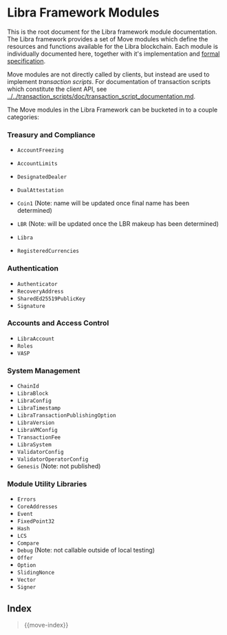 # Libra Framework Modules

This is the root document for the Libra framework module documentation. The Libra framework provides a set of Move
modules which define the resources and functions available for the Libra blockchain. Each module is individually
documented here, together with it's implementation and [formal specification](../../../move-prover/doc/user/spec-lang.md).

Move modules are not directly called by clients, but instead are used to implement *transaction scripts*.
For documentation of transaction scripts which constitute the client API, see
[../../transaction_scripts/doc/transaction_script_documentation.md](../../transaction_scripts/doc/transaction_script_documentation.md).

The Move modules in the Libra Framework can be bucketed in to a couple categories:

### Treasury and Compliance
* `AccountFreezing`
* `AccountLimits`
* `DesignatedDealer`
* `DualAttestation`

* `Coin1` (Note: name will be updated once final name has been determined)
* `LBR` (Note: will be updated once the LBR makeup has been determined)
* `Libra`
* `RegisteredCurrencies`

### Authentication
* `Authenticator`
* `RecoveryAddress`
* `SharedEd25519PublicKey`
* `Signature`

### Accounts and Access Control
* `LibraAccount`
* `Roles`
* `VASP`

### System Management
* `ChainId`
* `LibraBlock`
* `LibraConfig`
* `LibraTimestamp`
* `LibraTransactionPublishingOption`
* `LibraVersion`
* `LibraVMConfig`
* `TransactionFee`
* `LibraSystem`
* `ValidatorConfig`
* `ValidatorOperatorConfig`
* `Genesis` (Note: not published)

### Module Utility Libraries
* `Errors`
* `CoreAddresses`
* `Event`
* `FixedPoint32`
* `Hash`
* `LCS`
* `Compare`
* `Debug` (Note: not callable outside of local testing)
* `Offer`
* `Option`
* `SlidingNonce`
* `Vector`
* `Signer`

## Index

> {{move-index}}
